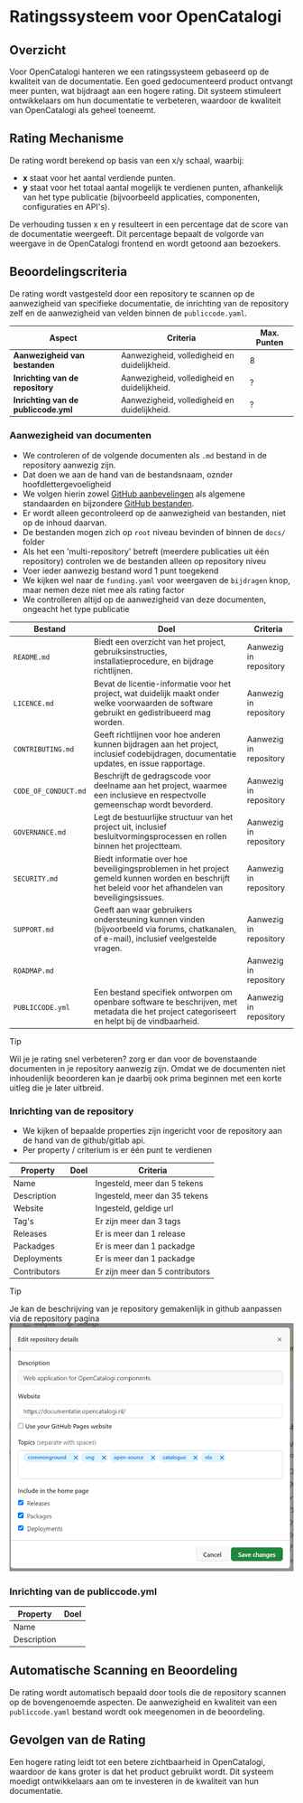 # Ratingssysteem voor OpenCatalogi

## Overzicht

Voor OpenCatalogi hanteren we een ratingssysteem gebaseerd op de kwaliteit van de documentatie. Een goed gedocumenteerd product ontvangt meer punten, wat bijdraagt aan een hogere rating. Dit systeem stimuleert ontwikkelaars om hun documentatie te verbeteren, waardoor de kwaliteit van OpenCatalogi als geheel toeneemt.

## Rating Mechanisme

De rating wordt berekend op basis van een x/y schaal, waarbij:

- **x** staat voor het aantal verdiende punten.
- **y** staat voor het totaal aantal mogelijk te verdienen punten, afhankelijk van het type publicatie (bijvoorbeeld applicaties, componenten, configuraties en API's).

De verhouding tussen x en y resulteert in een percentage dat de score van de documentatie weergeeft. Dit percentage bepaalt de volgorde van weergave in de OpenCatalogi frontend en wordt getoond aan bezoekers.

## Beoordelingscriteria

De rating wordt vastgesteld door een repository te scannen op de aanwezigheid van specifieke documentatie, de inrichting van de repository zelf en de aanwezigheid van velden binnen de `publiccode.yaml`. 


| Aspect                         | Criteria                                                                | Max. Punten |
|--------------------------------| ----------------------------------------------------------------------- |-------------|
| **Aanwezigheid van bestanden** | Aanwezigheid, volledigheid en duidelijkheid.                            | 8           |
| **Inrichting van de repository** | Aanwezigheid, volledigheid en duidelijkheid.                            | ?           |
| **Inrichting van de publiccode.yml** | Aanwezigheid, volledigheid en duidelijkheid.                            | ?           |

### Aanwezigheid van documenten
- We controleren of de volgende documenten als `.md` bestand in de repository aanwezig zijn.
- Dat doen we aan de hand van de bestandsnaam, oznder hoofdlettergevoeligheid
- We volgen hierin zowel [GitHub aanbevelingen](https://docs.github.com/en/communities/setting-up-your-project-for-healthy-contributions/about-community-profiles-for-public-repositories) als algemene standaarden en bijzondere [GitHub bestanden](https://docs.github.com/en/communities/setting-up-your-project-for-healthy-contributions/creating-a-default-community-health-file). 
- Er wordt alleen gecontroleerd op de aanwezigheid van bestanden, niet op de inhoud daarvan. 
- De bestanden mogen zich op `root` niveau bevinden of binnen de `docs/` folder
- Als het een 'multi-repository' betreft (meerdere publicaties uit één repository) controlen we de bestanden alleen op repository niveu
- Voer ieder aanwezig bestand word 1 punt toegekend
- We kijken wel naar de `funding.yaml` voor weergaven de `bijdragen` knop, maar nemen deze niet mee als rating factor 
- We controlleren altijd op de aanwezigheid van deze documenten, ongeacht het type publicatie 

| Bestand              | Doel                                                                                                                                                   |Criteria |
|----------------------|--------------------------------------------------------------------------------------------------------------------------------------------------------|----------|
| `README.md`          | Biedt een overzicht van het project, gebruiksinstructies, installatieprocedure, en bijdrage richtlijnen.                                               | Aanwezig in repository |
| `LICENCE.md`         | Bevat de licentie-informatie voor het project, wat duidelijk maakt onder welke voorwaarden de software gebruikt en gedistribueerd mag worden.          | Aanwezig in repository |
| `CONTRIBUTING.md`    | Geeft richtlijnen voor hoe anderen kunnen bijdragen aan het project, inclusief codebijdragen, documentatie updates, en issue rapportage.               | Aanwezig in repository |
| `CODE_OF_CONDUCT.md` | Beschrijft de gedragscode voor deelname aan het project, waarmee een inclusieve en respectvolle gemeenschap wordt bevorderd.                           | Aanwezig in repository |
| `GOVERNANCE.md`      | Legt de bestuurlijke structuur van het project uit, inclusief besluitvormingsprocessen en rollen binnen het projectteam.                              | Aanwezig in repository |
| `SECURITY.md`        | Biedt informatie over hoe beveiligingsproblemen in het project gemeld kunnen worden en beschrijft het beleid voor het afhandelen van beveiligingsissues. | Aanwezig in repository |
| `SUPPORT.md`         | Geeft aan waar gebruikers ondersteuning kunnen vinden (bijvoorbeeld via forums, chatkanalen, of e-mail), inclusief veelgestelde vragen.                | Aanwezig in repository |
| `ROADMAP.md`         |                 | Aanwezig in repository |
| `PUBLICCODE.yml`     | Een bestand specifiek ontworpen om openbare software te beschrijven, met metadata die het project categoriseert en helpt bij de vindbaarheid.          | Aanwezig in repository |

> [!TIP]
> Wil je je rating snel verbeteren? zorg er dan voor de bovenstaande documenten in je repository aanwezig zijn. Omdat we de documenten niet inhoudenlijk beoorderen kan je daarbij ook prima beginnen met een korte uitleg die je later uitbreid.

### Inrichting van de repository
- We kijken of bepaalde properties zijn ingericht voor de repository aan de hand van de github/gitlab api.
- Per property / criterium is er één punt te verdienen

| Property     | Doel                                                                                                                                                   | Criteria                        |
|--------------|--------------------------------------------------------------------------------------------------------------------------------------------------------|---------------------------------|
| Name         |                                                | Ingesteld, meer dan 5 tekens    |
| Description  |                                                | Ingesteld, meer dan 35 tekens   |
| Website      |                                                | Ingesteld, geldige url          |
| Tag's        |                                                | Er zijn meer dan 3 tags         |
| Releases     |                                                | Er is meer dan 1 release        |
| Packadges    |                                                | Er is meer dan 1 packadge       |
| Deployments  |                                                | Er is meer dan 1 packadge       |
| Contributors |                                                | Er zijn meer dan 5 contributors |

> [!TIP]
> Je kan de beschrijving van je repository gemakenlijk in github aanpassen via de repository pagina 
> ![img.png](img.png)

### Inrichting van de publiccode.yml

| Property    | Doel                                                                                                                                                   |
|-------------|--------------------------------------------------------------------------------------------------------------------------------------------------------|
| Name        |                                                |
| Description |                                                |



## Automatische Scanning en Beoordeling

De rating wordt automatisch bepaald door tools die de repository scannen op de bovengenoemde aspecten. De aanwezigheid en kwaliteit van een `publiccode.yaml` bestand wordt ook meegenomen in de beoordeling.

## Gevolgen van de Rating

Een hogere rating leidt tot een betere zichtbaarheid in OpenCatalogi, waardoor de kans groter is dat het product gebruikt wordt. Dit systeem moedigt ontwikkelaars aan om te investeren in de kwaliteit van hun documentatie.
